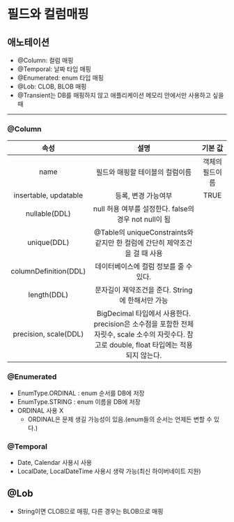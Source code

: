 # 필드와 컬럼매핑 
## 애노테이션 
- @Column: 컬럼 매핑 
- @Temporal: 날짜 타입 매핑 
- @Enumerated: enum 타입 매핑 
- @Lob: CLOB, BLOB 매핑
- @Transient는 DB를 매핑하지 않고 애플리케이션 메모리 안에서만 사용하고 싶을 때

---
### @Column 
| 속성 | 설명 | 기본 값 |
|:---:|:---:|:---:|
| name | 필드와 매핑할 테이블의 컬럼이름 | 객체의 필드이름 |
| insertable, updatable | 등록, 변경 가능여부 | TRUE |
| nullable(DDL) | null 허용 여부를 설정한다. false의 경우 not null이 됨  | |
| unique(DDL) | @Table의 uniqueConstraints와 같지만 한 컬럼에 간단히 제약조건을 걸 때 사용| |
| columnDefinition(DDL) | 데이터베이스에 컬럼 정보를 줄 수 있다. | |
| length(DDL) | 문자길이 제약조건을 준다. String에 한해서만 가능 | |
| precision, scale(DDL) | BigDecimal 타입에서 사용한다. precision은 소수점을 포함한 전체 자릿수, scale 소수의 자릿수다. 참고로 double, float 타입에는 적용되지 않는다. | |

### @Enumerated
- EnumType.ORDINAL : enum 순서를 DB에 저장 
- EnumType.STRING : enum 이름을 DB에 저장
- ORDINAL 사용 X
  - ORDINAL은 문제 생길 가능성이 있음.(enum들의 순서는 언제든 변할 수 있다.)
  
### @Temporal
- Date, Calendar 사용시 사용
- LocalDate, LocalDateTime 사용시 생략 가능(최신 하이버네이트 지원)

## @Lob
- String이면 CLOB으로 매핑, 다른 경우는 BLOB으로 매핑    